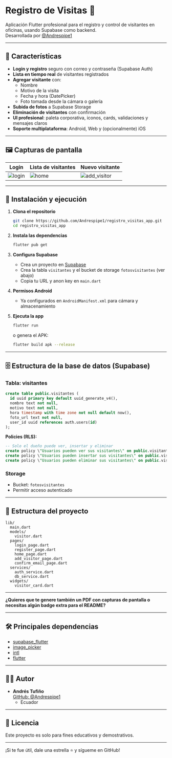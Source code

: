 # Registro de Visitas 🏢

Aplicación Flutter profesional para el registro y control de visitantes en oficinas, usando Supabase como backend.  
Desarrollada por [@Andrespipe1](https://github.com/Andrespipe1)

---

## 📱 Características

- **Login y registro** seguro con correo y contraseña (Supabase Auth)
- **Lista en tiempo real** de visitantes registrados
- **Agregar visitante** con:
  - Nombre
  - Motivo de la visita
  - Fecha y hora (DatePicker)
  - Foto tomada desde la cámara o galería
- **Subida de fotos** a Supabase Storage
- **Eliminación de visitantes** con confirmación
- **UI profesional**: paleta corporativa, iconos, cards, validaciones y mensajes claros
- **Soporte multiplataforma**: Android, Web y (opcionalmente) iOS

---

## 🖼️ Capturas de pantalla

| Login | Lista de visitantes | Nuevo visitante |
|-------|--------------------|-----------------|
| ![login](screenshots/login.png) | ![home](screenshots/home.png) | ![add_visitor](screenshots/add_visitor.png) |

---

## 🚀 Instalación y ejecución

1. **Clona el repositorio**
   ```sh
   git clone https://github.com/Andrespipe1/registro_visitas_app.git
   cd registro_visitas_app
   ```

2. **Instala las dependencias**
   ```sh
   flutter pub get
   ```

3. **Configura Supabase**
   - Crea un proyecto en [Supabase](https://app.supabase.com/)
   - Crea la tabla `visitantes` y el bucket de storage `fotosvisitantes` (ver abajo)
   - Copia tu URL y anon key en `main.dart`

4. **Permisos Android**
   - Ya configurados en `AndroidManifest.xml` para cámara y almacenamiento

5. **Ejecuta la app**
   ```sh
   flutter run
   ```
   o genera el APK:
   ```sh
   flutter build apk --release
   ```

---

## 🗄️ Estructura de la base de datos (Supabase)

### Tabla: visitantes

```sql
create table public.visitantes (
  id uuid primary key default uuid_generate_v4(),
  nombre text not null,
  motivo text not null,
  hora timestamp with time zone not null default now(),
  foto_url text not null,
  user_id uuid references auth.users(id)
);
```

**Policies (RLS):**
```sql
-- Solo el dueño puede ver, insertar y eliminar
create policy \"Usuarios pueden ver sus visitantes\" on public.visitantes for select using (auth.uid() = user_id);
create policy \"Usuarios pueden insertar sus visitantes\" on public.visitantes for insert with check (auth.uid() = user_id);
create policy \"Usuarios pueden eliminar sus visitantes\" on public.visitantes for delete using (auth.uid() = user_id);
```

### Storage

- Bucket: `fotosvisitantes`
- Permitir acceso autenticado

---

## 📁 Estructura del proyecto

```
lib/
  main.dart
  models/
    visitor.dart
  pages/
    login_page.dart
    register_page.dart
    home_page.dart
    add_visitor_page.dart
    confirm_email_page.dart
  services/
    auth_service.dart
    db_service.dart
  widgets/
    visitor_card.dart
```

---

**¿Quieres que te genere también un PDF con capturas de pantalla o necesitas algún badge extra para el README?**

---

## 🛠️ Principales dependencias

- [supabase_flutter](https://pub.dev/packages/supabase_flutter)
- [image_picker](https://pub.dev/packages/image_picker)
- [intl](https://pub.dev/packages/intl)
- [flutter](https://flutter.dev/)

---

## 👨‍💻 Autor

- **Andrés Tufiño**  
  [GitHub: @Andrespipe1](https://github.com/Andrespipe1)
  - Ecuador

---

## 📄 Licencia

Este proyecto es solo para fines educativos y demostrativos.

---

¡Si te fue útil, dale una estrella ⭐ y sígueme en GitHub!
